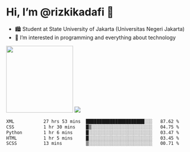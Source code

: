 # Hi, I’m @rizkikadafi 👋
- 🏙 Student at State University of Jakarta (Universitas Negeri Jakarta)
- 👀 I’m interested in programming and everything about technology
<img height="180em" src="https://github-readme-stats.vercel.app/api?username=rizkikadafi&show_icons=true&hide_border=true&&count_private=true&include_all_commits=true" />
<img src="https://github-readme-stats.vercel.app/api/top-langs/?username=rizkikadafi&show_icons=true&hide_border=true&&count_private=true&include_all_commits=true" />

<!--START_SECTION:waka-->

```txt
XML           27 hrs 53 mins  ██████████████████████░░░   87.62 %
CSS           1 hr 30 mins    █▒░░░░░░░░░░░░░░░░░░░░░░░   04.75 %
Python        1 hr 6 mins     █░░░░░░░░░░░░░░░░░░░░░░░░   03.47 %
HTML          1 hr 5 mins     █░░░░░░░░░░░░░░░░░░░░░░░░   03.45 %
SCSS          13 mins         ▒░░░░░░░░░░░░░░░░░░░░░░░░   00.71 %
```

<!--END_SECTION:waka-->

<!---
rizkikadafi/rizkikadafi is a ✨ special ✨ repository because its `README.md` (this file) appears on your GitHub profile.
You can click the Preview link to take a look at your changes.
--->
